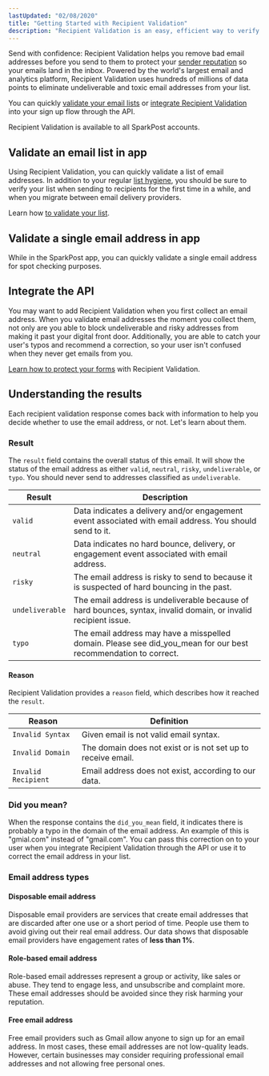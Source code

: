 ```yaml
---
lastUpdated: "02/08/2020"
title: "Getting Started with Recipient Validation"
description: "Recipient Validation is an easy, efficient way to verify that email addresses are valid before you send."
---
```


Send with confidence: Recipient Validation helps you remove bad email addresses before you send to them to protect your [sender reputation](https://www.sparkpost.com/email-deliverability-guide/sender-reputation/) so your emails land in the inbox. Powered by the world's largest email and analytics platform, Recipient Validation uses hundreds of millions of data points to eliminate undeliverable and toxic email addresses from your list.

You can quickly [validate your email lists](./validate-an-email-list/) or [integrate Recipient Validation](./integration-guide/) into your sign up flow through the API.

Recipient Validation is available to all SparkPost accounts.

## Validate an email list in app

Using Recipient Validation, you can quickly validate a list of email addresses. In addition to your regular [list hygiene](https://www.sparkpost.com/blog/sending-email-to-inactive-users/), you should be sure to verify your list when sending to recipients for the first time in a while, and when you migrate between email delivery providers.

Learn how [to validate your list](./validate-an-email-list/).

## Validate a single email address in app

While in the SparkPost app, you can quickly validate a single email address for spot checking purposes. 

## Integrate the API

You may want to add Recipient Validation when you first collect an email address. When you validate email addresses the moment you collect them, not only are you able to block undeliverable and risky addresses from making it past your digital front door. Additionally, you are able to catch your user's typos and recommend a correction, so your user isn't confused when they never get emails from you.

[Learn how to protect your forms](./integration-guide/) with Recipient Validation.

## Understanding the results

Each recipient validation response comes back with information to help you decide whether to use the email address, or not. Let's learn about them.

### Result

The `result` field contains the overall status of this email. It will show the status of the email address as either `valid`, `neutral`, `risky`, `undeliverable`, or `typo`. You should never send to addresses classified as `undeliverable`.

| Result          | Description |
| --------------- | --------------- |
| `valid`         | Data indicates a delivery and/or engagement event associated with email address. You should send to it. |
| `neutral`       | Data indicates no hard bounce, delivery, or engagement event associated with email address. |
| `risky`         | The email address is risky to send to because it is suspected of hard bouncing in the past. |
| `undeliverable` | The email address is undeliverable because of hard bounces, syntax, invalid domain, or invalid recipient issue. |
| `typo`          | The email address may have a misspelled domain. Please see did_you_mean for our best recommendation to correct. |

#### Reason

Recipient Validation provides a `reason` field, which describes how it reached the `result`.

| Reason               | Definition |
|----------------------|---------------|
| `Invalid Syntax`       | Given email is not valid email syntax. |
| `Invalid Domain`       | The domain does not exist or is not set up to receive email. |
| `Invalid Recipient`    | Email address does not exist, according to our data. |

### Did you mean?

When the response contains the `did_you_mean` field, it indicates there is probably a typo in the domain of the email address. An example of this is "gmial.com" instead of "gmail.com". You can pass this correction on to your user when you integrate Recipient Validation through the API or use it to correct the email address in your list.

### Email address types

#### Disposable email address

Disposable email providers are services that create email addresses that are discarded after one use or a short period of time. People use them to avoid giving out their real email address. Our data shows that disposable email providers have engagement rates of **less than 1%**.

#### Role-based email address

Role-based email addresses represent a group or activity, like sales or abuse. They tend to engage less, and unsubscribe and complaint more. These email addresses should be avoided since they risk harming your reputation.

#### Free email address

Free email providers such as Gmail allow anyone to sign up for an email address. In most cases, these email addresses are not low-quality leads. However, certain businesses may consider requiring professional email addresses and not allowing free personal ones.

